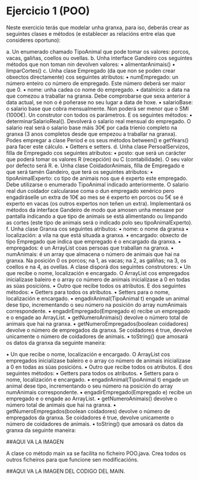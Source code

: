 # Ejercicio 1 (POO)

Neste exercicio terás que modelar unha granxa, para iso, deberás crear as seguintes clases e métodos
(e establecer as relacións entre elas que consideres oportuno):

a. Un enumerado chamado TipoAnimal que pode tomar os valores: porcos, vacas,
galiñas, coellos ou ovellas.
b. Unha interface Gandeiro cos seguintes métodos que non toman nin devolven
valores:
▪ alimentarAnimais()
▪ limparCortes()
c. Unha clase Empregado (da que non se poden crear obxectos directamente) cos
seguintes atributos:
▪ numEmpregado: un número enteiro co número de empregado. Este número
deberá ser maior que 0.
▪ nome: unha cadea co nome do empregado.
▪ dataInicio: a data na que comezou a traballar na granxa. Debe
comprobarse que sexa anterior á data actual, se non o é poñerase no seu lugar a
data de hoxe.
▪ salarioBase: o salario base que cobra mensualmente. Non poderá ser
menor que o SMI (1000€).
Un construtor con todos os parámetros.
E os seguintes métodos:
▪ determinarSalarioReal(). Devolverá o salario real mensual do
empregado. O salario real será o salario base máis 30€ por cada trienio completo
na granxa (3 anos completos desde que empezou a traballar na granxa).
Podes empregar a clase Period e os seus métodos between() e getYears() para
facer este cálculo.
▪ Getters e setters.
d. Unha clase PersoalServizos, filla de Empregado cos seguintes atributos:
▪ posto: que será un carácter que poderá tomar os valores R (recepción) ou C
(contabilidade). O seu valor por defecto será R.
e. Unha clase CoidadorAnimais, filla de Empregado e que será tamén Gandeiro, que
terá os seguintes atributos:
▪ tipoAnimalExperto: co tipo de animais nos que é experto este
empregado. Debe utilizarse o enumerado TipoAnimal indicado anteriormente.
O salario real dun coidador calcularase coma o dun empregado xenérico pero engadiráselle
un extra de 10€ ao mes se é experto en porcos ou 5€ se é experto en vacas (os outros expertos
non teñen un extra).
Implementará os métodos da interface Gandeiro de modo que amosen unha mensaxe por
pantalla indicando a que tipo de animais se está alimentando ou limpando as cortes (este tipo
de animais será o indicado polo seu tipoAnimalExperto).
f. Unha clase Granxa cos seguintes atributos:
▪ nome: o nome da granxa
▪ localización: a vila na que está situada a granxa.
▪ encargado: obxecto de tipo Empregado que indica que empregado é o
encargado da granxa.
▪ empregados: é un ArrayList coas persoas que traballan na granxa.
▪ numAnimais: é un array que almacena o número de animais que hai na
granxa. Na posición 0 os porcos; na 1, as vacas; na 2, as galiñas; na 3, os coellos e na
4, as ovellas.
A clase disporá dos seguintes construtores:
▪ Un que recibe o nome, localización e encargado. O ArrayList cos empregados
inicialízase baleiro e o array co número de animais inicialízase a 0 en todas as súas
posicións.
▪ Outro que recibe todos os atributos.
E dos seguintes métodos:
▪ Getters para todos os atributos.
▪ Setters para o nome, localización e encargado.
▪ engadirAnimal(TipoAnimal t) engade un animal dese tipo,
incrementando o seu número na posición do array numAnimais correspondente.
▪ engadirEmpregado(Empregado e) recibe un empregado e o engade ao
ArrayList.
▪ getNumeroAnimais() devolve o número total de animais que hai na
granxa.
▪ getNumeroEmpregados(boolean coidadores) devolve o número de
empregados da granxa. Se coidadores é true, devolve unicamente o número de
coidadores de animais.
▪ toString() que amosará os datos da granxa da seguinte maneira:


▪ Un que recibe o nome, localización e encargado. O ArrayList cos empregados
inicialízase baleiro e o array co número de animais inicialízase a 0 en todas as súas
posicións.
▪ Outro que recibe todos os atributos.
E dos seguintes métodos:
▪ Getters para todos os atributos.
▪ Setters para o nome, localización e encargado.
▪ engadirAnimal(TipoAnimal t) engade un animal dese tipo,
incrementando o seu número na posición do array numAnimais correspondente.
▪ engadirEmpregado(Empregado e) recibe un empregado e o engade ao
ArrayList.
▪ getNumeroAnimais() devolve o número total de animais que hai na
granxa.
▪ getNumeroEmpregados(boolean coidadores) devolve o número de
empregados da granxa. Se coidadores é true, devolve unicamente o número de
coidadores de animais.
▪ toString() que amosará os datos da granxa da seguinte maneira:

##AQUI VA LA IMAGEN

A clase co método main xa se facilita no ficheiro POO.java. Crea todos os outros ficheiros para que
funcione sen modificacións.

##AQUI VA LA IMAGEN DEL CODIGO DEL MAIN.
